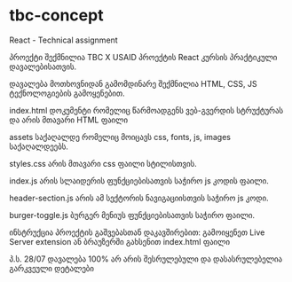 # tbc-concept
React - Technical assignment

პროექტი შექმნილია TBC X USAID პროექტის React კურსის პრაქტიკული დავალებისათვის.

დავალება მოთხოვნიდან გამომდინარე შექმნილია HTML, CSS, JS ტექნოლოგიების გამოყენებით.

index.html დოკუმენტი რომელიც წარმოადგენს ვებ-გვერდის სტრუქტურას და არის მთავარი HTML ფაილი

assets საქაღალდე რომელიც მოიცავს css, fonts, js, images საქაღალდეებს.

styles.css არის მთავარი css ფაილი სტილისთვის.

index.js არის სლაიდერის ფუნქციებისათვის საჭირო js კოდის ფაილი.

header-section.js არის ამ სექტორის ნავიგაციისთვის საჭირო js კოდი.

burger-toggle.js ბურგერ მენიუს ფუნქციებისათვის საჭირო ფაილი.

ინსტრუქცია პროექტის გაშვებასთან დაკავშირებით: გამოიყენეთ Live Server extension ან ბრაუზერში გახსენით index.html ფაილი

პ.ს. 28/07 დავალება 100% არ არის შესრულებული და დასასრულებელია გარკვეული დეტალები

